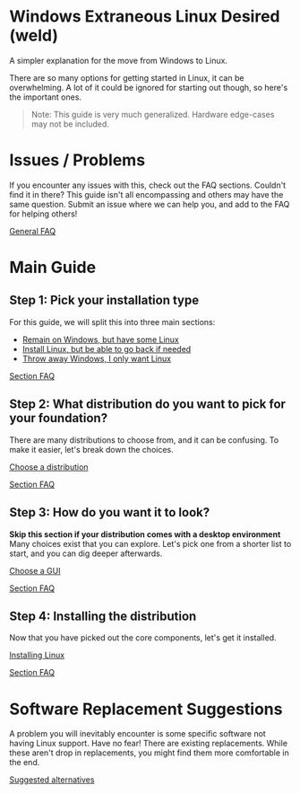 # Windows Extraneous Linux Desired (weld)
A simpler explanation for the move from Windows to Linux.

There are so many options for getting started in Linux, it can be overwhelming.
A lot of it could be ignored for starting out though, so here's the important ones.

> Note: This guide is very much generalized. Hardware edge-cases may not be included.


# Issues / Problems
If you encounter any issues with this, check out the FAQ sections.
Couldn't find it in there?
This guide isn't all encompassing and others may have the same question.
Submit an issue where we can help you, and add to the FAQ for helping others!

[General FAQ]() 


# Main Guide

## Step 1: Pick your installation type
For this guide, we will split this into three main sections:
- [Remain on Windows, but have some Linux](guides/type.md#remain-on-windows-but-have-some-linux)
- [Install Linux, but be able to go back if needed](guides/type.md#install-linux-but-be-able-to-go-back-if-needed)
- [Throw away Windows, I only want Linux](guides/type.md#throw-away-windows-i-only-want-linux)

[Section FAQ]()

## Step 2: What distribution do you want to pick for your foundation?
There are many distributions to choose from, and it can be confusing.
To make it easier, let's break down the choices.

[Choose a distribution]()

[Section FAQ]()

## Step 3: How do you want it to look?
**Skip this section if your distribution comes with a desktop environment**
Many choices exist that you can explore. 
Let's pick one from a shorter list to start, and you can dig deeper afterwards.

[Choose a GUI]()

[Section FAQ]()

## Step 4: Installing the distribution
Now that you have picked out the core components, let's get it installed.

[Installing Linux]()

[Section FAQ]()


# Software Replacement Suggestions
A problem you will inevitably encounter is some specific software not having Linux support.
Have no fear!
There are existing replacements.
While these aren't drop in replacements, you might find them more comfortable in the end.

[Suggested alternatives]()
